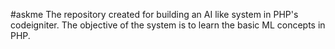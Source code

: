 #askme
The repository created for building an AI like system in PHP's codeigniter.
The objective of the system is to learn the basic ML concepts in PHP.
